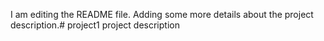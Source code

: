 I am editing the README file. Adding some more details about the project description.# project1
project description
